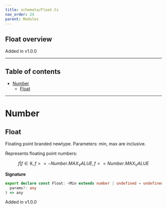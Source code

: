 ```yaml
---
title: schemata/Float.ts
nav_order: 24
parent: Modules
---
```


## Float overview

Added in v1.0.0

---

<h2 class="text-delta">Table of contents</h2>

- [Number](#number)
  - [Float](#float)

---

# Number

## Float

Floating point branded newtype. Parameters: min, max are inclusive.

Represents floating point numbers:

```math
 { f | f ∈ ℝ, f >= -Number.MAX_VALUE, f <= Number.MAX_VALUE }
```

**Signature**

```ts
export declare const Float: <Min extends number | undefined = undefined, Max extends number | undefined = undefined>(
  params?: any
) => any
```

Added in v1.0.0
